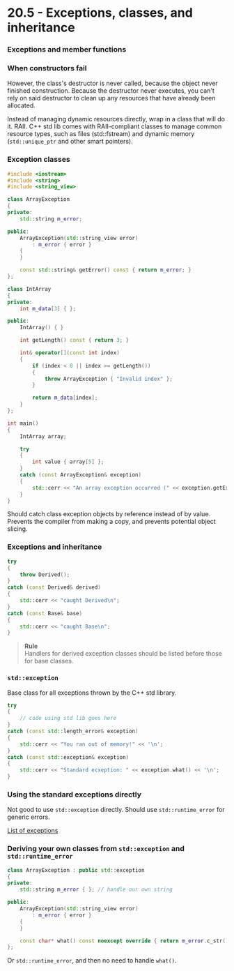 # 20.5 - Exceptions, classes, and inheritance

### Exceptions and member functions

### When constructors fail
However, the class's destructor is never called, because the object never finished
construction. Because the destructor never executes, you can't rely on said destructor to
clean up any resources that have already been allocated.

Instead of managing dynamic resources directly, wrap in a class that will do it. RAII. C++
std lib comes with RAII-compliant classes to manage common resource types, such as files
(std::fstream) and dynamic memory (`std::unique_ptr` and other smart pointers).

### Exception classes

```c++
#include <iostream>
#include <string>
#include <string_view>

class ArrayException
{
private:
    std::string m_error;

public:
    ArrayException(std::string_view error)
        : m_error { error }
    {
    }

    const std::string& getError() const { return m_error; }
};

class IntArray
{
private:
    int m_data[3] { };

public:
    IntArray() { }

    int getLength() const { return 3; }

    int& operator[](const int index)
    {
        if (index < 0 || index >= getLength())
        {
            throw ArrayException { "Invalid index" };
        }

        return m_data[index];
    }
};

int main()
{
    IntArray array;

    try
    {
        int value { array[5] };
    }
    catch (const ArrayException& exception)
    {
        std::cerr << "An array exception occurred (" << exception.getError() << ")\n";
    }
}
```

Should catch class exception objects by reference instead of by value. Prevents the
compiler from making a copy, and prevents potential object slicing.

### Exceptions and inheritance

```c++
try
{
    throw Derived();
}
catch (const Derived& derived)
{
    std::cerr << "caught Derived\n";
}
catch (const Base& base)
{
    std::cerr << "caught Base\n";
}
```

> **Rule**<br>
> Handlers for derived exception classes should be listed before those for base classes.

### `std::exception`
Base class for all exceptions thrown by the C++ std library.

```c++
try
{
    // code using std lib goes here
}
catch (const std::length_error& exception)
{
    std::cerr << "You ran out of memory!" << '\n';
}
catch (const std::exception& exception)
{
    std::cerr << "Standard ecxeption: " << exception.what() << '\n';
}
```

### Using the standard exceptions directly
Not good to use `std::exception` directly. Should use `std::runtime_error` for generic
errors.

[List of exceptions](https://en.cppreference.com/w/cpp/error/exception)

### Deriving your own classes from `std::exception` and `std::runtime_error`

```c++
class ArrayException : public std::exception
{
private:
    std::string m_error { }; // handle our own string

public:
    ArrayException(std::string_view error)
        : m_error { error }
    {
    }

    const char* what() const noexcept override { return m_error.c_str(); }
};
```

Or `std::runtime_error`, and then no need to handle `what()`.
